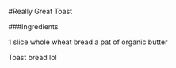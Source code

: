 #Really Great Toast

###Ingredients

1 slice whole wheat bread
a pat of organic butter

Toast bread lol
